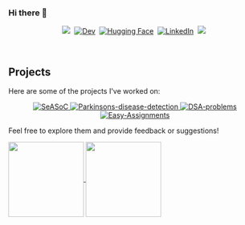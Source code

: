 ### Hi there 👋

<!--
**Dheeraj-Nalapat/Dheeraj-Nalapat** is a ✨ _special_ ✨ repository because its `README.md` (this file) appears on your GitHub profile.

Here are some ideas to get you started:

- 🔭 I’m currently working on ...
- 🌱 I’m currently learning ...
- 👯 I’m looking to collaborate on ...
- 🤔 I’m looking for help with ...
- 💬 Ask me about ...
- 📫 How to reach me: ...
- 😄 Pronouns: ...
- ⚡ Fun fact: ...
-->
<p align="center">
<a href=""><img src="https://img.shields.io/badge/-PORTFOLIO-%23ff69b4&?style=for-the-badge&?color=ff69b4 alt="Portfolio" /></a>&nbsp;
<a href="https://dev.to/dheerajnalapat"><img src="https://img.shields.io/badge/Dev.to-000000?style=for-the-badge&logo=dev.to&logoColor=white" alt="Dev" /></a>&nbsp;
<a href="https://huggingface.co/DheerajNalapat"><img src="https://img.shields.io/badge/Hugging%20Face-FF6F52?style=for-the-badge&logo=hugging%20face&logoColor=white" alt="Hugging Face" /></a>&nbsp;
<a href="https://www.linkedin.com/in/dheeraj-nalapat"><img src="https://img.shields.io/badge/LinkedIn-0077B5?style=for-the-badge&logo=linkedin&logoColor=white" alt="LinkedIn" /></a>&nbsp;    
<a href="https://dribbble.com/DheerajNalapat"><img src="https://img.shields.io/badge/Dribbble-pink?style=for-the-badge&logo=dribbble&logoColor=white alt="dribble" /></a>&nbsp;
</p>
<br />

## Projects

Here are some of the projects I've worked on:

<p align="center">
<a href="https://github.com/Dheeraj-Nalapat/SeASoC">
    <img align="" src="https://github-readme-stats.vercel.app/api/pin/?username=Dheeraj-Nalapat&repo=SeASoC&theme=nightowl" alt="SeASoC" />
</a>

<a href="https://github.com/Dheeraj-Nalapat/Parkinsons-disease-detection">
    <img align="" src="https://github-readme-stats.vercel.app/api/pin/?username=Dheeraj-Nalapat&repo=Parkinsons-disease-detection&theme=nightowl" alt="Parkinsons-disease-detection" />
</a>

<a href="https://github.com/Dheeraj-Nalapat/DSA-problems">
    <img align="" src="https://github-readme-stats.vercel.app/api/pin/?username=Dheeraj-Nalapat&repo=DSA-problems&theme=nightowl" alt="DSA-problems" />
</a>

<a href="https://github.com/Dheeraj-Nalapat/Easy-Assignments">
    <img align="" src="https://github-readme-stats.vercel.app/api/pin/?username=Dheeraj-Nalapat&repo=Easy-Assignments&theme=nightowl" alt="Easy-Assignments" />
</a>
</p>

Feel free to explore them and provide feedback or suggestions!

<a href="https://github.com/Dheeraj-Nalapat/github-readme-stats">
  <img height=150 align="center" src="https://github-readme-stats.vercel.app/api?username=Dheeraj-Nalapat&show_icons=true&theme=nightowl" />
</a>
<a href="https://github.com/Dheeraj-Nalapat/convoychat">
  <img height=150 align="center" src="https://github-readme-stats.vercel.app/api/top-langs?username=Dheeraj-Nalapat&exclude_repo=SeASoC,Code-For-Day&layout=donut&langs_count=8&card_width=320&theme=nightowl" />
</a>
